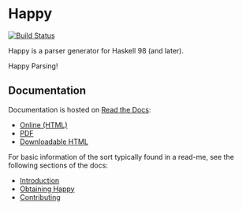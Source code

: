 # Happy

[![Build Status](https://github.com/haskell/happy/actions/workflows/haskell-ci.yml/badge.svg)](https://github.com/haskell/happy/actions)

Happy is a parser generator for Haskell 98 (and later).

Happy Parsing!

## Documentation

Documentation is hosted on [Read the Docs](https://haskell-happy.readthedocs.io):

- [Online (HTML)](https://haskell-happy.readthedocs.io)
- [PDF](https://haskell-happy.readthedocs.io/_/downloads/en/latest/pdf/)
- [Downloadable HTML](https://haskell-happy.readthedocs.io/_/downloads/en/latest/htmlzip/)

For basic information of the sort typically found in a read-me, see the following sections of the docs:

- [Introduction](https://haskell-happy.readthedocs.io/en/latest/introduction.html)
- [Obtaining Happy](https://haskell-happy.readthedocs.io/en/latest/obtaining.html)
- [Contributing](https://haskell-happy.readthedocs.io/en/latest/contributing.html)
